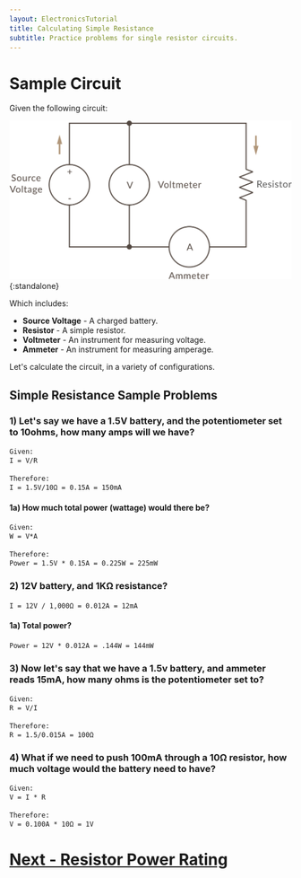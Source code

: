 ```yaml
---
layout: ElectronicsTutorial
title: Calculating Simple Resistance
subtitle: Practice problems for single resistor circuits.
---
```


# Sample Circuit

Given the following circuit:

![](../Resistance_Calc_Circuit.svg){:standalone}

Which includes:

 * **Source Voltage** - A charged battery.
 * **Resistor** - A simple resistor.
 * **Voltmeter** - An instrument for measuring voltage.
 * **Ammeter** - An instrument for measuring amperage.

Let's calculate the circuit, in a variety of configurations.

## Simple Resistance Sample Problems

### 1) Let's say we have a 1.5V battery, and the potentiometer set to 10ohms, how many amps will we have?

```
Given:
I = V/R

Therefore:
I = 1.5V/10Ω = 0.15A = 150mA
```

#### 1a) How much total power (wattage) would there be?

```
Given:
W = V*A

Therefore:
Power = 1.5V * 0.15A = 0.225W = 225mW
```

### 2) 12V battery, and 1KΩ resistance?

```
I = 12V / 1,000Ω = 0.012A = 12mA
```

#### 1a) Total power?

```
Power = 12V * 0.012A = .144W = 144mW
```


### 3) Now let's say that we have a 1.5v battery, and ammeter reads 15mA, how many ohms is the potentiometer set to?

```
Given: 
R = V/I

Therefore:
R = 1.5/0.015A = 100Ω
```

### 4) What if we need to push 100mA through a 10Ω resistor, how much voltage would the battery need to have?

```
Given:
V = I * R

Therefore:
V = 0.100A * 10Ω = 1V
```

# [Next - Resistor Power Rating](../Resistor_Power_Rating)
